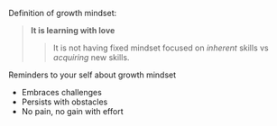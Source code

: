 Definition of growth mindset:
> **It is learning with love**
>> It is not having fixed mindset focused on *inherent* skills vs *acquiring* new skills.

Reminders to your self about growth mindset
- Embraces challenges
- Persists with obstacles
- No pain, no gain with effort